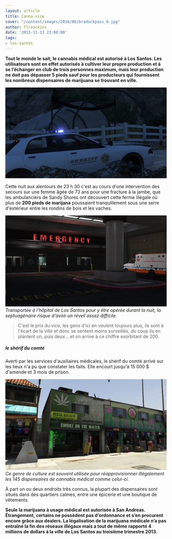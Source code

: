 ```yaml
---
layout: article
title: Canna-vice
cover: "/content/images/2016/06/bradockpass_0.jpg"
author: flrenckins
date: '2013-11-13 23:00:00'
tags:
- los-santos
---
```


 **Tout le monde le sait, le cannabis médical est autorisé à Los Santos. Les utilisateurs sont en effet autorisés à cultiver leur propre production et à se l’échanger en club de trois personnes maximum, mais leur production ne doit pas dépasser 5 pieds sauf pour les producteurs qui fournissent les nombreux dispensaires de marijuana se trouvant en ville.**

![](/content/images/2016/06/face.jpg)

Cette nuit aux alentours de 23 h 30 c'est au cours d'une intervention des secours sur une femme âgée de 73 ans pour une fracture à la jambe, que les ambulanciers de Sandy Shores ont découvert cette ferme illégale où plus de **200 pieds de marijana** poussaient tranquillement sous une serre d'extérieur entre les rondins de bois et les vaches.

![Transportée à l'hôpital de Los Santos pour y être opérée durant la nuit, la septuagénaire risque d'avoir un réveil assez difficile.](/content/images/2016/06/0_0%20%281%29_2.jpg)
_Transportée à l'hôpital de Los Santos pour y être opérée durant la nuit, la septuagénaire risque d'avoir un réveil assez difficile._

> C'est le prix du vice, les gens d'ici en veulent toujours plus, ils sont à l'écart de la ville et donc se sentent moins surveillés, du coup ils en plantent un, puis deux... et on arrive à ce chiffre exorbitant de 200.

##### le shérif du comté

Averti par les services d'auxiliaires médicales, le shérif du comté arrivé sur les lieux n'a pu que constater les faits. Elle encourt jusqu'à 15 000 $ d'amende et 3 mois de prison.

![Ce genre de culture est souvent utilisée pour réapprovisionner illégalement les 145 dispensaires de cannabis médical comme celui-ci.](/content/images/2016/06/0_0_3.jpg)
_Ce genre de culture est souvent utilisée pour réapprovisionner illégalement les 145 dispensaires de cannabis médical comme celui-ci._

À part un ou deux endroits très connus, la plupart des dispensaires sont situés dans des quartiers calmes, entre une épicerie et une boutique de vêtements.

**Seule la marijuana à usage médical est autorisée à San Andreas. Étrangement, certains ne possèdent pas d’ordonnance et s’en procurent encore grâce aux dealers. La légalisation de la marijuana médicale n’a pas entraîné la fin des réseaux illégaux mais a tout de même rapporté 4 millions de dollars à la ville de Los Santos au troisième trimestre 2013.**